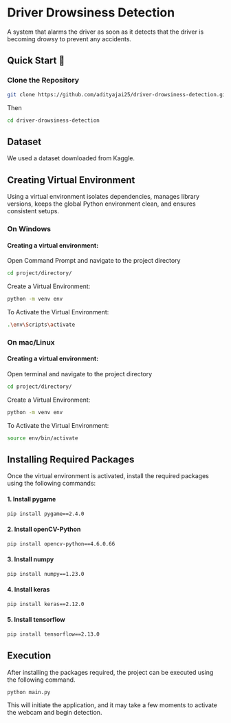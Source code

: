 
# Driver Drowsiness Detection

A system that alarms the driver as soon as it detects that the driver is becoming drowsy to prevent any accidents.



## Quick Start 🚀

### Clone the Repository

```sh
git clone https://github.com/adityajai25/driver-drowsiness-detection.git
```
Then 

```sh
cd driver-drowsiness-detection
```


## Dataset

We used a dataset downloaded from Kaggle.
## Creating Virtual Environment

Using a virtual environment isolates dependencies, manages library versions, keeps the global Python environment clean, and ensures consistent setups.

### On Windows

#### Creating a virtual environment:

Open Command Prompt and navigate to the project directory

```sh
cd project/directory/

```
Create a Virtual Environment:
```sh
python -m venv env
```
To Activate the Virtual Environment:

```sh
.\env\Scripts\activate
```

### On mac/Linux

#### Creating a virtual environment:
Open terminal and navigate to the project directory

```sh
cd project/directory/

```
Create a Virtual Environment:
```sh
python -m venv env
```
To Activate the Virtual Environment:

```sh
source env/bin/activate
```


## Installing Required Packages

Once the virtual environment is activated, install the required packages using the following commands:

#### 1. Install pygame

```sh
pip install pygame==2.4.0
```
#### 2. Install openCV-Python

```sh
pip install opencv-python==4.6.0.66
```
#### 3. Install numpy

```sh
pip install numpy==1.23.0
```
#### 4. Install keras

```sh
pip install keras==2.12.0
```
#### 5. Install tensorflow

```sh
pip install tensorflow==2.13.0
```


## Execution
After installing the packages required, the project can be executed using the following command.

```sh
python main.py 
```

This will initiate the application, and it may take a few moments to activate the webcam and begin detection.
